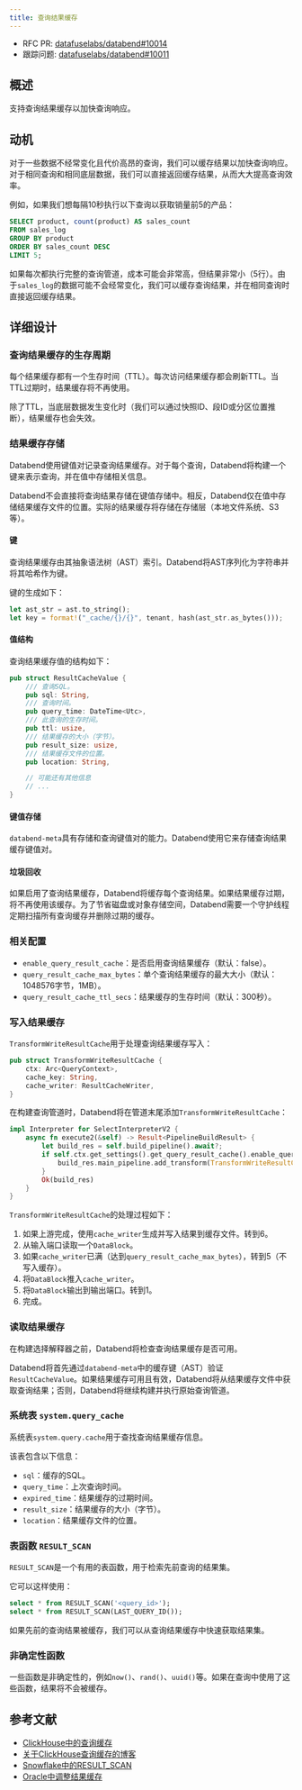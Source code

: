 ```yaml
---
title: 查询结果缓存
---
```


- RFC PR: [datafuselabs/databend#10014](https://github.com/datafuselabs/databend/pull/10014)
- 跟踪问题: [datafuselabs/databend#10011](https://github.com/datafuselabs/databend/issues/10011)

## 概述

支持查询结果缓存以加快查询响应。

## 动机

对于一些数据不经常变化且代价高昂的查询，我们可以缓存结果以加快查询响应。对于相同查询和相同底层数据，我们可以直接返回缓存结果，从而大大提高查询效率。

例如，如果我们想每隔10秒执行以下查询以获取销量前5的产品：

```sql
SELECT product, count(product) AS sales_count
FROM sales_log
GROUP BY product
ORDER BY sales_count DESC
LIMIT 5;
```

如果每次都执行完整的查询管道，成本可能会非常高，但结果非常小（5行）。由于`sales_log`的数据可能不会经常变化，我们可以缓存查询结果，并在相同查询时直接返回缓存结果。

## 详细设计

### 查询结果缓存的生存周期

每个结果缓存都有一个生存时间（TTL）。每次访问结果缓存都会刷新TTL。当TTL过期时，结果缓存将不再使用。

除了TTL，当底层数据发生变化时（我们可以通过快照ID、段ID或分区位置推断），结果缓存也会失效。

### 结果缓存存储

Databend使用键值对记录查询结果缓存。对于每个查询，Databend将构建一个键来表示查询，并在值中存储相关信息。

Databend不会直接将查询结果存储在键值存储中。相反，Databend仅在值中存储结果缓存文件的位置。实际的结果缓存将存储在存储层（本地文件系统、S3等）。

#### 键

查询结果缓存由其抽象语法树（AST）索引。Databend将AST序列化为字符串并将其哈希作为键。

键的生成如下：

```rust
let ast_str = ast.to_string();
let key = format!("_cache/{}/{}", tenant, hash(ast_str.as_bytes()));
```

#### 值结构

查询结果缓存值的结构如下：

```rust
pub struct ResultCacheValue {
    /// 查询SQL。
    pub sql: String,
    /// 查询时间。
    pub query_time: DateTime<Utc>,
    /// 此查询的生存时间。
    pub ttl: usize,
    /// 结果缓存的大小（字节）。
    pub result_size: usize,
    /// 结果缓存文件的位置。
    pub location: String,

    // 可能还有其他信息
    // ...
}
```

#### 键值存储

`databend-meta`具有存储和查询键值对的能力。Databend使用它来存储查询结果缓存键值对。

#### 垃圾回收

如果启用了查询结果缓存，Databend将缓存每个查询结果。如果结果缓存过期，将不再使用该缓存。为了节省磁盘或对象存储空间，Databend需要一个守护线程定期扫描所有查询缓存并删除过期的缓存。

### 相关配置

- `enable_query_result_cache`：是否启用查询结果缓存（默认：false）。
- `query_result_cache_max_bytes`：单个查询结果缓存的最大大小（默认：1048576字节，1MB）。
- `query_result_cache_ttl_secs`：结果缓存的生存时间（默认：300秒）。

### 写入结果缓存

`TransformWriteResultCache`用于处理查询结果缓存写入：

```rust
pub struct TransformWriteResultCache {
    ctx: Arc<QueryContext>,
    cache_key: String,
    cache_writer: ResultCacheWriter,
}
```

在构建查询管道时，Databend将在管道末尾添加`TransformWriteResultCache`：

```rust
impl Interpreter for SelectInterpreterV2 {
    async fn execute2(&self) -> Result<PipelineBuildResult> {
        let build_res = self.build_pipeline().await?;
        if self.ctx.get_settings().get_query_result_cache().enable_query_result_cache {
            build_res.main_pipeline.add_transform(TransformWriteResultCache::try_create)?;
        }
        Ok(build_res)
    }
}
```

`TransformWriteResultCache`的处理过程如下：

1. 如果上游完成，使用`cache_writer`生成并写入结果到缓存文件。转到6。
2. 从输入端口读取一个`DataBlock`。
3. 如果`cache_writer`已满（达到`query_result_cache_max_bytes`），转到5（不写入缓存）。
4. 将`DataBlock`推入`cache_writer`。
5. 将`DataBlock`输出到输出端口。转到1。
6. 完成。

### 读取结果缓存

在构建选择解释器之前，Databend将检查查询结果缓存是否可用。

Databend将首先通过`databend-meta`中的缓存键（AST）验证`ResultCacheValue`。如果结果缓存可用且有效，Databend将从结果缓存文件中获取查询结果；否则，Databend将继续构建并执行原始查询管道。

### 系统表 `system.query_cache`

系统表`system.query.cache`用于查找查询结果缓存信息。

该表包含以下信息：

- `sql`：缓存的SQL。
- `query_time`：上次查询时间。
- `expired_time`：结果缓存的过期时间。
- `result_size`：结果缓存的大小（字节）。
- `location`：结果缓存文件的位置。

### 表函数 `RESULT_SCAN`

`RESULT_SCAN`是一个有用的表函数，用于检索先前查询的结果集。

它可以这样使用：

```sql
select * from RESULT_SCAN('<query_id>');
select * from RESULT_SCAN(LAST_QUERY_ID());
```

如果先前的查询结果被缓存，我们可以从查询结果缓存中快速获取结果集。

### 非确定性函数

一些函数是非确定性的，例如`now()`、`rand()`、`uuid()`等。如果在查询中使用了这些函数，结果将不会被缓存。

## 参考文献

- [ClickHouse中的查询缓存](https://clickhouse.com/docs/en/operations/query-cache/)
- [关于ClickHouse查询缓存的博客](https://clickhouse.com/blog/introduction-to-the-clickhouse-query-cache-and-design)
- [Snowflake中的RESULT_SCAN](https://docs.snowflake.com/en/sql-reference/functions/result_scan)
- [Oracle中调整结果缓存](https://docs.oracle.com/en/database/oracle/oracle-database/19/tgdba/tuning-result-cache.html)